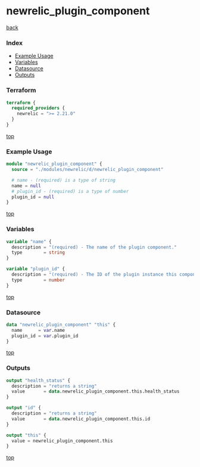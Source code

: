 # newrelic_plugin_component

[back](../newrelic.md)

### Index

- [Example Usage](#example-usage)
- [Variables](#variables)
- [Datasource](#datasource)
- [Outputs](#outputs)

### Terraform

```terraform
terraform {
  required_providers {
    newrelic = ">= 2.21.0"
  }
}
```

[top](#index)

### Example Usage

```terraform
module "newrelic_plugin_component" {
  source = "./modules/newrelic/d/newrelic_plugin_component"

  # name - (required) is a type of string
  name = null
  # plugin_id - (required) is a type of number
  plugin_id = null
}
```

[top](#index)

### Variables

```terraform
variable "name" {
  description = "(required) - The name of the plugin component."
  type        = string
}

variable "plugin_id" {
  description = "(required) - The ID of the plugin instance this component belongs to."
  type        = number
}
```

[top](#index)

### Datasource

```terraform
data "newrelic_plugin_component" "this" {
  name      = var.name
  plugin_id = var.plugin_id
}
```

[top](#index)

### Outputs

```terraform
output "health_status" {
  description = "returns a string"
  value       = data.newrelic_plugin_component.this.health_status
}

output "id" {
  description = "returns a string"
  value       = data.newrelic_plugin_component.this.id
}

output "this" {
  value = newrelic_plugin_component.this
}
```

[top](#index)